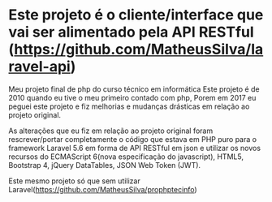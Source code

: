 # Este projeto é o cliente/interface que vai ser alimentado pela API RESTful (https://github.com/MatheusSilva/laravel-api)

Meu projeto final de php do curso técnico em informática Este projeto é de 2010 quando eu tive o meu primeiro contado com php, Porem em 2017 eu peguei este projeto e fiz melhorias e mudanças drásticas em relação ao projeto original.

As alterações que eu fiz em relação ao projeto original foram rescrever/portar completamente o código que estava em PHP puro para o framework Laravel 5.6 em forma de API RESTful em json e utilizar os novos recursos do ECMAScript 6(nova especificação do javascript), HTML5, Bootstrap 4, jQuery DataTables, JSON Web Token (JWT).

Este mesmo projeto só que sem utilizar Laravel(https://github.com/MatheusSilva/prophptecinfo)
